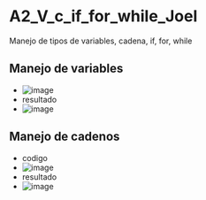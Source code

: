 # A2_V_c_if_for_while_Joel
Manejo de tipos de variables, cadena, if, for, while
## Manejo de variables 
- ![image](https://github.com/user-attachments/assets/896440e7-a609-47c5-9320-9f0e511f2728)
- resultado
- ![image](https://github.com/user-attachments/assets/43b85c83-446c-46af-a961-4d9fa20a61b1)
## Manejo de cadenos
- codigo
- ![image](https://github.com/user-attachments/assets/0cf46292-2c36-42a3-862f-e68704d3a19b)
- resultado
- ![image](https://github.com/user-attachments/assets/8e211732-3337-4cc8-9692-4b88df3cbaf1)

